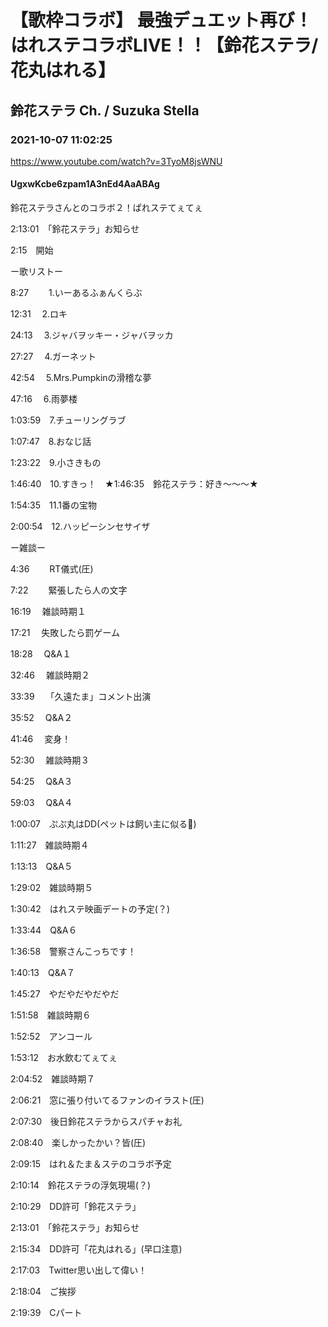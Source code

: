 # 【歌枠コラボ】 最強デュエット再び！はれステコラボLIVE！！【鈴花ステラ/花丸はれる】

## 鈴花ステラ Ch. / Suzuka Stella

### 2021-10-07 11:02:25

https://www.youtube.com/watch?v=3TyoM8jsWNU

#### UgxwKcbe6zpam1A3nEd4AaABAg

鈴花ステラさんとのコラボ２！ぱれステてぇてぇ

2:13:01　「鈴花ステラ」お知らせ

2:15　開始

ー歌リストー

8:27　　 1.いーあるふぁんくらぶ

12:31　   2.ロキ

24:13　   3.ジャバヲッキー・ジャバヲッカ

27:27　   4.ガーネット

42:54　   5.Mrs.Pumpkinの滑稽な夢

47:16　   6.雨夢楼

1:03:59　7.チューリングラブ

1:07:47　8.おなじ話

1:23:22　9.小さきもの

1:46:40　10.すきっ！　★1:46:35　鈴花ステラ：好き～～～★

1:54:35　11.1番の宝物

2:00:54　12.ハッピーシンセサイザ



ー雑談ー

4:36　　 RT儀式(圧)

7:22　　 緊張したら人の文字

16:19　   雑談時期１

17:21　   失敗したら罰ゲーム

18:28　   Q&A１

32:46　   雑談時期２

33:39　   「久遠たま」コメント出演

35:52　   Q&A２

41:46　   変身！

52:30　   雑談時期３

54:25　   Q&A３

59:03　   Q&A４

1:00:07　ぷぷ丸はDD(ペットは飼い主に似る🤭)

1:11:27　雑談時期４

1:13:13　Q&A５

1:29:02　雑談時期５

1:30:42　はれステ映画デートの予定(？)

1:33:44　Q&A６

1:36:58　警察さんこっちです！

1:40:13　Q&A７

1:45:27　やだやだやだやだ

1:51:58　雑談時期６

1:52:52　アンコール

1:53:12　お水飲むてぇてぇ

2:04:52　雑談時期７

2:06:21　窓に張り付いてるファンのイラスト(圧)

2:07:30　後日鈴花ステラからスパチャお礼

2:08:40　楽しかったかい？皆(圧)

2:09:15　はれ＆たま＆ステのコラボ予定

2:10:14　鈴花ステラの浮気現場(？)

2:10:29　DD許可「鈴花ステラ」

2:13:01　「鈴花ステラ」お知らせ

2:15:34　DD許可「花丸はれる」(早口注意)

2:17:03　Twitter思い出して偉い！

2:18:04　ご挨拶

2:19:39　Cパート

